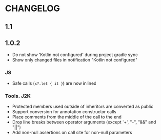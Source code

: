 # CHANGELOG

## 1.1

## 1.0.2
- Do not show 'Kotlin not configured' during project gradle sync
- Show only changed files in notification "Kotlin not configured"

### JS
- Safe calls (`x?.let { it }`) are now inlined

### Tools. J2K
- Protected members used outside of inheritors are converted as public
- Support conversion for annotation constructor calls
- Place comments from the middle of the call to the end
- Drop line breaks between operator arguments (except '+', "-", "&&" and "||")
- Add non-null assertions on call site for non-null parameters